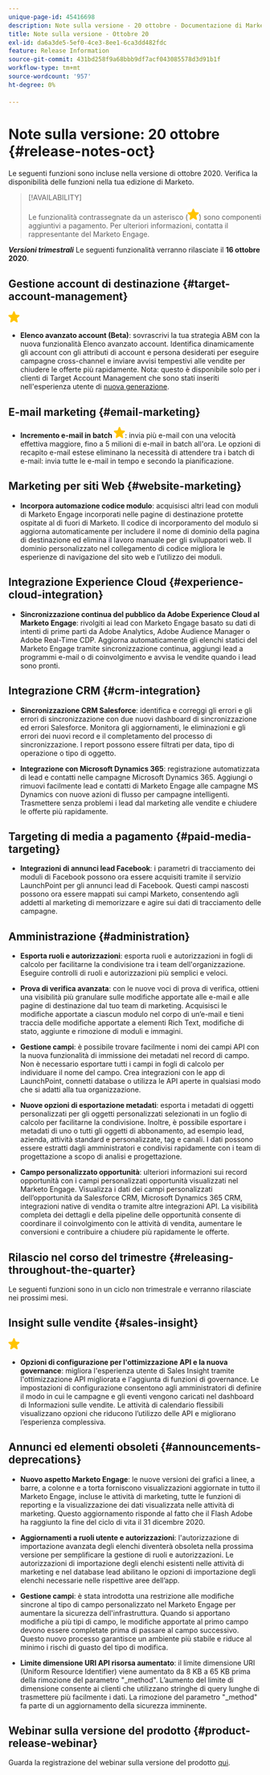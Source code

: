 ```yaml
---
unique-page-id: 45416698
description: Note sulla versione - 20 ottobre - Documentazione di Marketo - Documentazione del prodotto
title: Note sulla versione - Ottobre 20
exl-id: da6a3de5-5ef0-4ce3-8ee1-6ca3dd482fdc
feature: Release Information
source-git-commit: 431bd258f9a68bbb9df7acf043085578d3d91b1f
workflow-type: tm+mt
source-wordcount: '957'
ht-degree: 0%

---
```


# Note sulla versione: 20 ottobre {#release-notes-oct}

Le seguenti funzioni sono incluse nella versione di ottobre 2020. Verifica la disponibilità delle funzioni nella tua edizione di Marketo.

>[!AVAILABILITY]
>
>Le funzionalità contrassegnate da un asterisco (![](assets/yellow-star.png)) sono componenti aggiuntivi a pagamento. Per ulteriori informazioni, contatta il rappresentante del Marketo Engage.

**_Versioni trimestrali_** Le seguenti funzionalità verranno rilasciate il **16 ottobre 2020**.

## Gestione account di destinazione {#target-account-management}

![(stella)](assets/yellow-star.png)

* **Elenco avanzato account (Beta)**: sovrascrivi la tua strategia ABM con la nuova funzionalità Elenco avanzato account. Identifica dinamicamente gli account con gli attributi di account e persona desiderati per eseguire campagne cross-channel e inviare avvisi tempestivi alle vendite per chiudere le offerte più rapidamente. Nota: questo è disponibile solo per i clienti di Target Account Management che sono stati inseriti nell&#39;esperienza utente di [nuova generazione](https://nation.marketo.com/t5/Employee-Blogs/The-Next-Generation-Marketo-Engage-Experience/ba-p/304205).

## E-mail marketing {#email-marketing}

* **Incremento e-mail in batch ![(stella)](assets/yellow-star.png)**: invia più e-mail con una velocità effettiva maggiore, fino a 5 milioni di e-mail in batch all&#39;ora. Le opzioni di recapito e-mail estese eliminano la necessità di attendere tra i batch di e-mail: invia tutte le e-mail in tempo e secondo la pianificazione.

## Marketing per siti Web {#website-marketing}

* **Incorpora automazione codice modulo**: acquisisci altri lead con moduli di Marketo Engage incorporati nelle pagine di destinazione protette ospitate al di fuori di Marketo. Il codice di incorporamento del modulo si aggiorna automaticamente per includere il nome di dominio della pagina di destinazione ed elimina il lavoro manuale per gli sviluppatori web. Il dominio personalizzato nel collegamento di codice migliora le esperienze di navigazione del sito web e l’utilizzo dei moduli.

## Integrazione Experience Cloud {#experience-cloud-integration}

* **Sincronizzazione continua del pubblico da Adobe Experience Cloud al Marketo Engage**: rivolgiti ai lead con Marketo Engage basato su dati di intenti di prime parti da Adobe Analytics, Adobe Audience Manager o Adobe Real-Time CDP. Aggiorna automaticamente gli elenchi statici del Marketo Engage tramite sincronizzazione continua, aggiungi lead a programmi e-mail o di coinvolgimento e avvisa le vendite quando i lead sono pronti.

## Integrazione CRM {#crm-integration}

* **Sincronizzazione CRM Salesforce**: identifica e correggi gli errori e gli errori di sincronizzazione con due nuovi dashboard di sincronizzazione ed errori Salesforce. Monitora gli aggiornamenti, le eliminazioni e gli errori dei nuovi record e il completamento del processo di sincronizzazione. I report possono essere filtrati per data, tipo di operazione o tipo di oggetto.

* **Integrazione con Microsoft Dynamics 365**: registrazione automatizzata di lead e contatti nelle campagne Microsoft Dynamics 365. Aggiungi o rimuovi facilmente lead e contatti di Marketo Engage alle campagne MS Dynamics con nuove azioni di flusso per campagne intelligenti. Trasmettere senza problemi i lead dal marketing alle vendite e chiudere le offerte più rapidamente.

## Targeting di media a pagamento {#paid-media-targeting}

* **Integrazioni di annunci lead Facebook**: i parametri di tracciamento dei moduli di Facebook possono ora essere acquisiti tramite il servizio LaunchPoint per gli annunci lead di Facebook. Questi campi nascosti possono ora essere mappati sui campi Marketo, consentendo agli addetti al marketing di memorizzare e agire sui dati di tracciamento delle campagne.

## Amministrazione {#administration}

* **Esporta ruoli e autorizzazioni**: esporta ruoli e autorizzazioni in fogli di calcolo per facilitarne la condivisione tra i team dell&#39;organizzazione. Eseguire controlli di ruoli e autorizzazioni più semplici e veloci.

* **Prova di verifica avanzata**: con le nuove voci di prova di verifica, ottieni una visibilità più granulare sulle modifiche apportate alle e-mail e alle pagine di destinazione dal tuo team di marketing. Acquisisci le modifiche apportate a ciascun modulo nel corpo di un’e-mail e tieni traccia delle modifiche apportate a elementi Rich Text, modifiche di stato, aggiunte e rimozione di moduli e immagini.

* **Gestione campi**: è possibile trovare facilmente i nomi dei campi API con la nuova funzionalità di immissione dei metadati nel record di campo. Non è necessario esportare tutti i campi in fogli di calcolo per individuare il nome del campo. Crea integrazioni con le app di LaunchPoint, connetti database o utilizza le API aperte in qualsiasi modo che si adatti alla tua organizzazione.

* **Nuove opzioni di esportazione metadati**: esporta i metadati di oggetti personalizzati per gli oggetti personalizzati selezionati in un foglio di calcolo per facilitarne la condivisione. Inoltre, è possibile esportare i metadati di uno o tutti gli oggetti di abbonamento, ad esempio lead, azienda, attività standard e personalizzate, tag e canali. I dati possono essere estratti dagli amministratori e condivisi rapidamente con i team di progettazione a scopo di analisi e progettazione.

* **Campo personalizzato opportunità**: ulteriori informazioni sui record opportunità con i campi personalizzati opportunità visualizzati nel Marketo Engage. Visualizza i dati dei campi personalizzati dell’opportunità da Salesforce CRM, Microsoft Dynamics 365 CRM, integrazioni native di vendita o tramite altre integrazioni API. La visibilità completa dei dettagli e della pipeline delle opportunità consente di coordinare il coinvolgimento con le attività di vendita, aumentare le conversioni e contribuire a chiudere più rapidamente le offerte.

## Rilascio nel corso del trimestre {#releasing-throughout-the-quarter}

Le seguenti funzioni sono in un ciclo non trimestrale e verranno rilasciate nei prossimi mesi.

## Insight sulle vendite {#sales-insight}

![(stella)](assets/yellow-star.png)

* **Opzioni di configurazione per l&#39;ottimizzazione API e la nuova governance**: migliora l&#39;esperienza utente di Sales Insight tramite l&#39;ottimizzazione API migliorata e l&#39;aggiunta di funzioni di governance. Le impostazioni di configurazione consentono agli amministratori di definire il modo in cui le campagne e gli eventi vengono caricati nel dashboard di Informazioni sulle vendite. Le attività di calendario flessibili visualizzano opzioni che riducono l’utilizzo delle API e migliorano l’esperienza complessiva.

## Annunci ed elementi obsoleti {#announcements-deprecations}

* **Nuovo aspetto Marketo Engage**: le nuove versioni dei grafici a linee, a barre, a colonne e a torta forniscono visualizzazioni aggiornate in tutto il Marketo Engage, incluse le attività di marketing, tutte le funzioni di reporting e la visualizzazione dei dati visualizzata nelle attività di marketing. Questo aggiornamento risponde al fatto che il Flash Adobe ha raggiunto la fine del ciclo di vita il 31 dicembre 2020.

* **Aggiornamenti a ruoli utente e autorizzazioni**: l&#39;autorizzazione di importazione avanzata degli elenchi diventerà obsoleta nella prossima versione per semplificare la gestione di ruoli e autorizzazioni. Le autorizzazioni di importazione degli elenchi esistenti nelle attività di marketing e nel database lead abilitano le opzioni di importazione degli elenchi necessarie nelle rispettive aree dell’app.

* **Gestione campi**: è stata introdotta una restrizione alle modifiche sincrone al tipo di campo personalizzato nel Marketo Engage per aumentare la sicurezza dell&#39;infrastruttura. Quando si apportano modifiche a più tipi di campo, le modifiche apportate al primo campo devono essere completate prima di passare al campo successivo. Questo nuovo processo garantisce un ambiente più stabile e riduce al minimo i rischi di guasto del tipo di modifica.

* **Limite dimensione URI API risorsa aumentato**: il limite dimensione URI (Uniform Resource Identifier) viene aumentato da 8 KB a 65 KB prima della rimozione del parametro &quot;_method&quot;. L’aumento del limite di dimensione consente ai clienti che utilizzano stringhe di query lunghe di trasmettere più facilmente i dati. La rimozione del parametro &quot;_method&quot; fa parte di un aggiornamento della sicurezza imminente.

## Webinar sulla versione del prodotto {#product-release-webinar}

Guarda la registrazione del webinar sulla versione del prodotto [qui](https://engage.marketo.com/Oct_20_Release_OnDemand.html).

